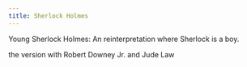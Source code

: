 ```yaml
---
title: Sherlock Holmes
---
```



Young Sherlock Holmes: An reinterpretation where Sherlock is a boy.


the version with Robert Downey Jr. and Jude Law